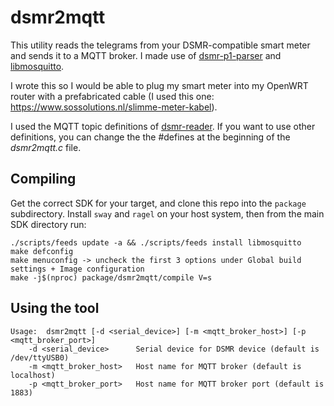 # dsmr2mqtt

This utility reads the telegrams from your DSMR-compatible smart meter and sends it 
to a MQTT broker. I made use of [dsmr-p1-parser](https://github.com/lvzon/dsmr-p1-parser) and [libmosquitto](https://mosquitto.org/man/libmosquitto-3.html).

I wrote this so I would be able to plug my smart meter into my OpenWRT router with a
prefabricated cable (I used this one: https://www.sossolutions.nl/slimme-meter-kabel).

I used the MQTT topic definitions of [dsmr-reader](https://github.com/dennissiemensma/dsmr-reader).
If you want to use other definitions, you can change the the #defines at the beginning of the *dsmr2mqtt.c* file.

## Compiling

Get the correct SDK for your target, and clone this repo into the `package` subdirectory.
Install `sway` and `ragel` on your host system, then from the main SDK directory run:

```
./scripts/feeds update -a && ./scripts/feeds install libmosquitto
make defconfig
make menuconfig -> uncheck the first 3 options under Global build settings + Image configuration
make -j$(nproc) package/dsmr2mqtt/compile V=s
```

## Using the tool

```
Usage:  dsmr2mqtt [-d <serial_device>] [-m <mqtt_broker_host>] [-p <mqtt_broker_port>]
    -d <serial_device>      Serial device for DSMR device (default is /dev/ttyUSB0)
    -m <mqtt_broker_host>   Host name for MQTT broker (default is localhost)
    -p <mqtt_broker_port>   Host name for MQTT broker port (default is 1883)
```
